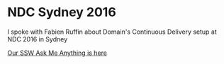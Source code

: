 # NDC Sydney 2016

I spoke with Fabien Ruffin about Domain's Continuous Delivery setup at NDC 2016 in Sydney

[Our SSW Ask Me Anything is here](https://www.youtube.com/watch?v=aPOx4YW012g)
